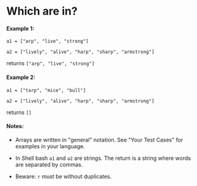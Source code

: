 # Which are in?

<h4 id="example-1">Example 1:</h4>
<p><code>a1 = ["arp", "live", "strong"]</code></p>
<p><code>a2 = ["lively", "alive", "harp", "sharp", "armstrong"]</code></p>
<p>returns <code>["arp", "live", "strong"]</code></p>
<h4 id="example-2">Example 2:</h4>
<p><code>a1 = ["tarp", "mice", "bull"]</code></p>
<p><code>a2 = ["lively", "alive", "harp", "sharp", "armstrong"]</code></p>
<p>returns <code>[]</code></p>
<h4 id="notes">Notes:</h4>
<ul>
<li><p>Arrays are written in "general" notation. See "Your Test Cases" for examples in your language.</p>
</li>
<li><p>In Shell bash <code>a1</code> and <code>a2</code> are strings. The return is a string where words are separated by commas.</p>
</li>
</ul>
<ul>
<li>Beware: <code>r</code> must be without duplicates.</li>
</ul>